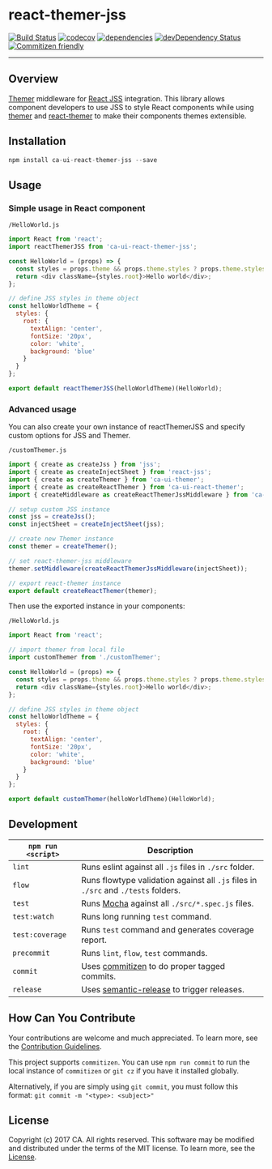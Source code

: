 # react-themer-jss
[![Build Status](https://travis-ci.org/CAAPIM/react-themer-jss.svg?branch=master)](https://travis-ci.org/CAAPIM/react-themer-jss)
[![codecov](https://codecov.io/gh/CAAPIM/react-themer-jss/branch/master/graph/badge.svg)](https://codecov.io/gh/CAAPIM/react-themer-jss)
[![dependencies](https://david-dm.org/CAAPIM/react-themer-jss.svg)](https://david-dm.org/CAAPIM/react-themer-jss)
[![devDependency Status](https://david-dm.org/CAAPIM/react-themer-jss/dev-status.svg)](https://david-dm.org/CAAPIM/react-themer-jss#info=devDependencies)
[![Commitizen friendly](https://img.shields.io/badge/commitizen-friendly-brightgreen.svg)](http://commitizen.github.io/cz-cli/)
************************************************************

## Overview
[Themer](https://github.com/CAAPIM/themer) middleware for [React JSS](https://github.com/cssinjs/react-jss) integration. This library allows component developers to use JSS to style React components while using [themer](https://github.com/CAAPIM/themer) and [react-themer](https://github.com/CAAPIM/react-themer) to make their components themes extensible.

## Installation
```js
npm install ca-ui-react-themer-jss --save
```

## Usage

### Simple usage in React component

`/HelloWorld.js`
```js
import React from 'react';
import reactThemerJSS from 'ca-ui-react-themer-jss';

const HelloWorld = (props) => {
  const styles = props.theme && props.theme.styles ? props.theme.styles : {};
  return <div className={styles.root}>Hello world</div>;
};

// define JSS styles in theme object
const helloWorldTheme = {
  styles: {
    root: {
      textAlign: 'center',
      fontSize: '20px',
      color: 'white',
      background: 'blue'
    }
  }
};

export default reactThemerJSS(helloWorldTheme)(HelloWorld);
```

### Advanced usage

You can also create your own instance of reactThemerJSS and specify custom options for JSS and Themer.

`/customThemer.js`
```js
import { create as createJss } from 'jss';
import { create as createInjectSheet } from 'react-jss';
import { create as createThemer } from 'ca-ui-themer';
import { create as createReactThemer } from 'ca-ui-react-themer';
import { createMiddleware as createReactThemerJssMiddleware } from 'ca-ui-react-themer-jss';

// setup custom JSS instance
const jss = createJss();
const injectSheet = createInjectSheet(jss);

// create new Themer instance
const themer = createThemer();

// set react-themer-jss middleware
themer.setMiddleware(createReactThemerJssMiddleware(injectSheet));

// export react-themer instance
export default createReactThemer(themer);
```

Then use the exported instance in your components:

`/HelloWorld.js`
```js
import React from 'react';

// import themer from local file
import customThemer from './customThemer';

const HelloWorld = (props) => {
  const styles = props.theme && props.theme.styles ? props.theme.styles : {};
  return <div className={styles.root}>Hello world</div>;
};

// define JSS styles in theme object
const helloWorldTheme = {
  styles: {
    root: {
      textAlign: 'center',
      fontSize: '20px',
      color: 'white',
      background: 'blue'
    }
  }
};

export default customThemer(helloWorldTheme)(HelloWorld);
```

## Development
|`npm run <script>`|Description|
|------------------|-----------|
|`lint`| Runs eslint against all `.js` files in `./src` folder.|
|`flow`| Runs flowtype validation against all `.js` files in `./src` and `./tests` folders.|
|`test`|Runs [Mocha](https://github.com/mochajs/mocha) against all `./src/*.spec.js` files.|
|`test:watch`|Runs long running `test` command.|
|`test:coverage`|Runs `test` command and generates coverage report.|
|`precommit`|Runs `lint`, `flow`, `test` commands.|
|`commit`|Uses [commitizen](https://github.com/commitizen/cz-cli) to do proper tagged commits.|
|`release`|Uses [semantic-release](https://github.com/semantic-release/semantic-release) to trigger releases.|

## How Can You Contribute
Your contributions are welcome and much appreciated. To learn more, see the [Contribution Guidelines](CONTRIBUTING.md).

This project supports `commitizen`. You can use `npm run commit` to run the local instance of `commitizen` or `git cz` if you have it installed globally.

Alternatively, if you are simply using `git commit`, you must follow this format:
`git commit -m "<type>: <subject>"`

## License
Copyright (c) 2017 CA. All rights reserved.
This software may be modified and distributed under the terms of the MIT license. To learn more, see the [License](LICENSE).
